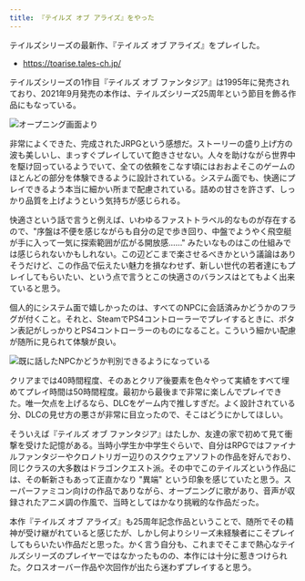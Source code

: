 ```yaml
---
title: 『テイルズ オブ アライズ』をやった
---
```


テイルズシリーズの最新作、『テイルズ オブ アライズ』をプレイした。

- https://toarise.tales-ch.jp/

テイルズシリーズの1作目『テイルズ オブ ファンタジア』は1995年に発売されており、2021年9月発売の本作は、テイルズシリーズ25周年という節目を飾る作品にもなっている。

![](https://i.imgur.com/PJwCvbah.jpg "オープニング画面より")

非常によくできた、完成されたJRPGという感想だ。ストーリーの盛り上げ方の波も美しいし、まっすぐプレイしていて飽きさせない。人々を助けながら世界中を駆け回っているようでいて、全ての依頼をこなす頃にはおおよそこのゲームのほとんどの部分を体験できるように設計されている。システム面でも、快適にプレイできるよう本当に細かい所まで配慮されている。詰めの甘さを許さず、しっかり品質を上げようという気持ちが感じられる。

快適さという話で言うと例えば、いわゆるファストトラベル的なものが存在するので、"序盤は不便を感じながらも自分の足で歩き回り、中盤でようやく飛空艇が手に入って一気に探索範囲が広がる開放感……" みたいなものはこの仕組みでは感じられないかもしれない。この辺どこまで楽させるべきかという議論はありそうだけど、この作品で伝えたい魅力を損なわせず、新しい世代の若者達にもプレイしてもらいたい、という点で言うとこの快適さのバランスはとてもよく出来ていると思う。

個人的にシステム面で嬉しかったのは、すべてのNPCに会話済みかどうかのフラグが付くこと。それと、SteamでPS4コントローラーでプレイするときに、ボタン表記がしっかりとPS4コントローラーのものになること。こういう細かい配慮が随所に見られて体験が良い。

![](https://i.imgur.com/wsYMIGlh.jpg "既に話したNPCかどうか判別できるようになっている")

クリアまでは40時間程度、そのあとクリア後要素を色々やって実績をすべて埋めてプレイ時間は50時間程度。最初から最後まで非常に楽しんでプレイできた。唯一欠点を上げるなら、DLCをゲーム内で推しすぎだ。よく設計されている分、DLCの見せ方の悪さが非常に目立ったので、そこはどうにかしてほしい。

そういえば『テイルズ オブ ファンタジア』はたしか、友達の家で初めて見て衝撃を受けた記憶がある。当時小学生か中学生ぐらいで、自分はRPGではファイナルファンタジーやクロノトリガー辺りのスクウェアソフトの作品を好んでおり、同じクラスの大多数はドラゴンクエスト派。その中でこのテイルズという作品には、その斬新さもあって正直かなり "異端" という印象を感じていたと思う。スーパーファミコン向けの作品でありながら、オープニングに歌があり、音声が収録されたアニメ調の作風で、当時としてはかなり挑戦的な作品だった。

本作『テイルズ オブ アライズ』も25周年記念作品ということで、随所でその精神が受け継がれていると感じたが、しかし何よりシリーズ未経験者にこそプレイしてもらいたい作品だと思った。かく言う自分も、これまでそこまで熱心なテイルズシリーズのプレイヤーではなかったものの、本作には十分に惹きつけられた。クロスオーバー作品や次回作が出たら迷わずプレイすると思う。

